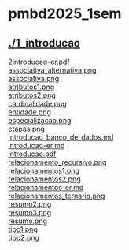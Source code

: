 # pmbd2025_1sem <br>
## [./1_introducao](https://github.com/IgorAvilaPereira/pmbd2025_1sem/tree/main/./1_introducao) <br>
[2introducao-er.pdf](https://github.com/IgorAvilaPereira/pmbd2025_1sem/blob/main/./1_introducao/2introducao-er.pdf) <br>
[associativa_alternativa.png](https://github.com/IgorAvilaPereira/pmbd2025_1sem/blob/main/./1_introducao/associativa_alternativa.png) <br>
[associativa.png](https://github.com/IgorAvilaPereira/pmbd2025_1sem/blob/main/./1_introducao/associativa.png) <br>
[atributos1.png](https://github.com/IgorAvilaPereira/pmbd2025_1sem/blob/main/./1_introducao/atributos1.png) <br>
[atributos2.png](https://github.com/IgorAvilaPereira/pmbd2025_1sem/blob/main/./1_introducao/atributos2.png) <br>
[cardinalidade.png](https://github.com/IgorAvilaPereira/pmbd2025_1sem/blob/main/./1_introducao/cardinalidade.png) <br>
[entidade.png](https://github.com/IgorAvilaPereira/pmbd2025_1sem/blob/main/./1_introducao/entidade.png) <br>
[especializacao.png](https://github.com/IgorAvilaPereira/pmbd2025_1sem/blob/main/./1_introducao/especializacao.png) <br>
[etapas.png](https://github.com/IgorAvilaPereira/pmbd2025_1sem/blob/main/./1_introducao/etapas.png) <br>
[introducao_banco_de_dados.md](https://github.com/IgorAvilaPereira/pmbd2025_1sem/blob/main/./1_introducao/introducao_banco_de_dados.md) <br>
[introducao-er.md](https://github.com/IgorAvilaPereira/pmbd2025_1sem/blob/main/./1_introducao/introducao-er.md) <br>
[introducao.pdf](https://github.com/IgorAvilaPereira/pmbd2025_1sem/blob/main/./1_introducao/introducao.pdf) <br>
[relacionamento_recursivo.png](https://github.com/IgorAvilaPereira/pmbd2025_1sem/blob/main/./1_introducao/relacionamento_recursivo.png) <br>
[relacionamentos1.png](https://github.com/IgorAvilaPereira/pmbd2025_1sem/blob/main/./1_introducao/relacionamentos1.png) <br>
[relacionamentos2.png](https://github.com/IgorAvilaPereira/pmbd2025_1sem/blob/main/./1_introducao/relacionamentos2.png) <br>
[relacionamentos-er.md](https://github.com/IgorAvilaPereira/pmbd2025_1sem/blob/main/./1_introducao/relacionamentos-er.md) <br>
[relacionamentos_ternario.png](https://github.com/IgorAvilaPereira/pmbd2025_1sem/blob/main/./1_introducao/relacionamentos_ternario.png) <br>
[resumo2.png](https://github.com/IgorAvilaPereira/pmbd2025_1sem/blob/main/./1_introducao/resumo2.png) <br>
[resumo3.png](https://github.com/IgorAvilaPereira/pmbd2025_1sem/blob/main/./1_introducao/resumo3.png) <br>
[resumo.png](https://github.com/IgorAvilaPereira/pmbd2025_1sem/blob/main/./1_introducao/resumo.png) <br>
[tipo1.png](https://github.com/IgorAvilaPereira/pmbd2025_1sem/blob/main/./1_introducao/tipo1.png) <br>
[tipo2.png](https://github.com/IgorAvilaPereira/pmbd2025_1sem/blob/main/./1_introducao/tipo2.png) <br>
